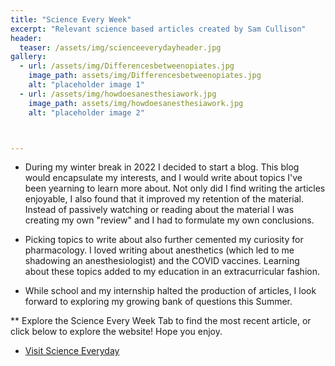 ```yaml
---
title: "Science Every Week"
excerpt: "Relevant science based articles created by Sam Cullison"
header:
  teaser: /assets/img/scienceeverydayheader.jpg
gallery:
  - url: /assets/img/Differencesbetweenopiates.jpg
    image_path: assets/img/Differencesbetweenopiates.jpg
    alt: "placeholder image 1"
  - url: /assets/img/howdoesanesthesiawork.jpg
    image_path: assets/img/howdoesanesthesiawork.jpg
    alt: "placeholder image 2"



---
```


* During my winter break in 2022 I decided to start a blog. This blog would encapsulate my interests, and I would write about topics I've been yearning to learn more about. Not only did I find writing the articles enjoyable, I also found that it improved my retention of the material. Instead of passively watching or reading about the material I was creating my own "review" and I had to formulate my own conclusions. 

* Picking topics to write about also further cemented my curiosity for pharmacology. I loved writing about anesthetics (which led to me shadowing an anesthesiologist) and the COVID vaccines. Learning about these topics added to my education in an extracurricular fashion. 

* While school and my internship halted the production of articles, I look forward to exploring my growing bank of questions this Summer.


** Explore the Science Every Week Tab to find the most recent article, or click below to explore the website! Hope you enjoy.

* <a href="https://scienceeveryday.godaddysites.com/"> Visit Science Everyday </a>

